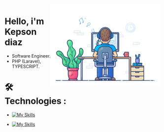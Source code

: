 <div align="left">
  <a href="https://api.daily.dev/get?r=SupianIDz" target="_blank">
    <img
      width="355"
      align="right"
      src="https://raw.githubusercontent.com/SupianIDz/SupianIDz/main/coding.gif"
    />
  </a>
</div>

# Hello, i'm Kepson diaz 
  - Software Engineer.
  - PHP (Laravel), TYPESCRIPT.
    
 #  🛠 Technologies :
 - [![My Skills](https://skillicons.dev/icons?i=js,typescript,tailwind,vue,vscode)](https://skillicons.dev)
   
 - [![My Skills](https://skillicons.dev/icons?i=php,postgres,docker,aws)](https://skillicons.dev)



